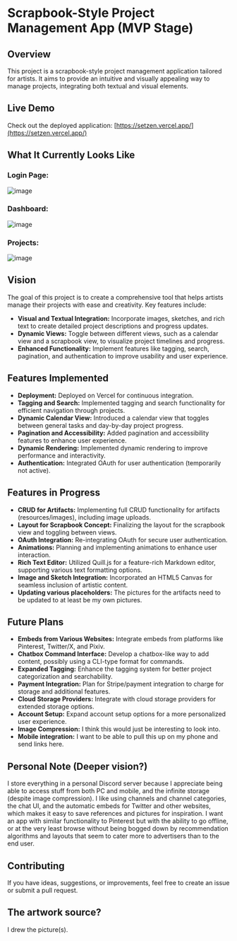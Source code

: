 # Scrapbook-Style Project Management App (MVP Stage)

## Overview

This project is a scrapbook-style project management application tailored for artists. It aims to provide an intuitive and visually appealing way to manage projects, integrating both textual and visual elements.

## Live Demo

Check out the deployed application: [https://setzen.vercel.app/](https://setzen.vercel.app/)

## What It Currently Looks Like

### Login Page:
![image](https://github.com/MikelBai/scrapbook/assets/13091533/a0aa3de5-1691-4af2-8260-c41233f463c3)

### Dashboard:
![image](https://github.com/MikelBai/scrapbook/assets/13091533/26c5dd2d-9219-4ca0-9bf6-180f9c22366e)

### Projects:
![image](https://github.com/MikelBai/scrapbook/assets/13091533/dc501869-ec4a-42ac-bcf6-7672438032c1)

## Vision

The goal of this project is to create a comprehensive tool that helps artists manage their projects with ease and creativity. Key features include:

- **Visual and Textual Integration:** Incorporate images, sketches, and rich text to create detailed project descriptions and progress updates.
- **Dynamic Views:** Toggle between different views, such as a calendar view and a scrapbook view, to visualize project timelines and progress.
- **Enhanced Functionality:** Implement features like tagging, search, pagination, and authentication to improve usability and user experience.

## Features Implemented

- **Deployment:** Deployed on Vercel for continuous integration.
- **Tagging and Search:** Implemented tagging and search functionality for efficient navigation through projects.
- **Dynamic Calendar View:** Introduced a calendar view that toggles between general tasks and day-by-day project progress.
- **Pagination and Accessibility:** Added pagination and accessibility features to enhance user experience.
- **Dynamic Rendering:** Implemented dynamic rendering to improve performance and interactivity.
- **Authentication:** Integrated OAuth for user authentication (temporarily not active).

## Features in Progress

- **CRUD for Artifacts:** Implementing full CRUD functionality for artifacts (resources/images), including image uploads.
- **Layout for Scrapbook Concept:** Finalizing the layout for the scrapbook view and toggling between views.
- **OAuth Integration:** Re-integrating OAuth for secure user authentication.
- **Animations:** Planning and implementing animations to enhance user interaction.
- **Rich Text Editor:** Utilized Quill.js for a feature-rich Markdown editor, supporting various text formatting options.
- **Image and Sketch Integration:** Incorporated an HTML5 Canvas for seamless inclusion of artistic content.
- **Updating various placeholders:** The pictures for the artifacts need to be updated to at least be my own pictures.

## Future Plans

- **Embeds from Various Websites:** Integrate embeds from platforms like Pinterest, Twitter/X, and Pixiv.
- **Chatbox Command Interface:** Develop a chatbox-like way to add content, possibly using a CLI-type format for commands.
- **Expanded Tagging:** Enhance the tagging system for better project categorization and searchability.
- **Payment Integration:** Plan for Stripe/payment integration to charge for storage and additional features.
- **Cloud Storage Providers:** Integrate with cloud storage providers for extended storage options.
- **Account Setup:** Expand account setup options for a more personalized user experience.
- **Image Compression:** I think this would just be interesting to look into.
- **Mobile integration:** I want to be able to pull this up on my phone and send links here.

## Personal Note (Deeper vision?)

I store everything in a personal Discord server because I appreciate being able to access stuff from both PC and mobile, and the infinite storage (despite image compression). I like using channels and channel categories, the chat UI, and the automatic embeds for Twitter and other websites, which makes it easy to save references and pictures for inspiration. I want an app with similar functionality to Pinterest but with the ability to go offline, or at the very least browse without being bogged down by recommendation algorithms and layouts that seem to cater more to advertisers than to the end user.


## Contributing

If you have ideas, suggestions, or improvements, feel free to create an issue or submit a pull request.

## The artwork source?

I drew the picture(s). 
